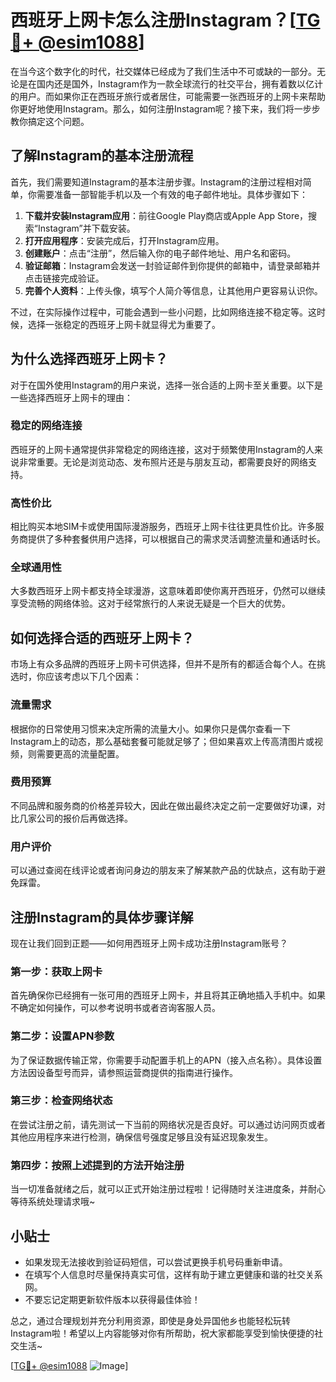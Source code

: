 # 西班牙上网卡怎么注册Instagram？[[TG💪+ @esim1088](https://t.me/s/esim1088)]

在当今这个数字化的时代，社交媒体已经成为了我们生活中不可或缺的一部分。无论是在国内还是国外，Instagram作为一款全球流行的社交平台，拥有着数以亿计的用户。而如果你正在西班牙旅行或者居住，可能需要一张西班牙的上网卡来帮助你更好地使用Instagram。那么，如何注册Instagram呢？接下来，我们将一步步教你搞定这个问题。

## 了解Instagram的基本注册流程

首先，我们需要知道Instagram的基本注册步骤。Instagram的注册过程相对简单，你需要准备一部智能手机以及一个有效的电子邮件地址。具体步骤如下：

1. **下载并安装Instagram应用**：前往Google Play商店或Apple App Store，搜索“Instagram”并下载安装。
2. **打开应用程序**：安装完成后，打开Instagram应用。
3. **创建账户**：点击“注册”，然后输入你的电子邮件地址、用户名和密码。
4. **验证邮箱**：Instagram会发送一封验证邮件到你提供的邮箱中，请登录邮箱并点击链接完成验证。
5. **完善个人资料**：上传头像，填写个人简介等信息，让其他用户更容易认识你。

不过，在实际操作过程中，可能会遇到一些小问题，比如网络连接不稳定等。这时候，选择一张稳定的西班牙上网卡就显得尤为重要了。

## 为什么选择西班牙上网卡？

对于在国外使用Instagram的用户来说，选择一张合适的上网卡至关重要。以下是一些选择西班牙上网卡的理由：

### 稳定的网络连接

西班牙的上网卡通常提供非常稳定的网络连接，这对于频繁使用Instagram的人来说非常重要。无论是浏览动态、发布照片还是与朋友互动，都需要良好的网络支持。

### 高性价比

相比购买本地SIM卡或使用国际漫游服务，西班牙上网卡往往更具性价比。许多服务商提供了多种套餐供用户选择，可以根据自己的需求灵活调整流量和通话时长。

### 全球通用性

大多数西班牙上网卡都支持全球漫游，这意味着即使你离开西班牙，仍然可以继续享受流畅的网络体验。这对于经常旅行的人来说无疑是一个巨大的优势。

## 如何选择合适的西班牙上网卡？

市场上有众多品牌的西班牙上网卡可供选择，但并不是所有的都适合每个人。在挑选时，你应该考虑以下几个因素：

### 流量需求

根据你的日常使用习惯来决定所需的流量大小。如果你只是偶尔查看一下Instagram上的动态，那么基础套餐可能就足够了；但如果喜欢上传高清图片或视频，则需要更高的流量配置。

### 费用预算

不同品牌和服务商的价格差异较大，因此在做出最终决定之前一定要做好功课，对比几家公司的报价后再做选择。

### 用户评价

可以通过查阅在线评论或者询问身边的朋友来了解某款产品的优缺点，这有助于避免踩雷。

## 注册Instagram的具体步骤详解

现在让我们回到正题——如何用西班牙上网卡成功注册Instagram账号？

### 第一步：获取上网卡

首先确保你已经拥有一张可用的西班牙上网卡，并且将其正确地插入手机中。如果不确定如何操作，可以参考说明书或者咨询客服人员。

### 第二步：设置APN参数

为了保证数据传输正常，你需要手动配置手机上的APN（接入点名称）。具体设置方法因设备型号而异，请参照运营商提供的指南进行操作。

### 第三步：检查网络状态

在尝试注册之前，请先测试一下当前的网络状况是否良好。可以通过访问网页或者其他应用程序来进行检测，确保信号强度足够且没有延迟现象发生。

### 第四步：按照上述提到的方法开始注册

当一切准备就绪之后，就可以正式开始注册过程啦！记得随时关注进度条，并耐心等待系统处理请求哦~

## 小贴士

- 如果发现无法接收到验证码短信，可以尝试更换手机号码重新申请。
- 在填写个人信息时尽量保持真实可信，这样有助于建立更健康和谐的社交关系网。
- 不要忘记定期更新软件版本以获得最佳体验！

总之，通过合理规划并充分利用资源，即使是身处异国他乡也能轻松玩转Instagram啦！希望以上内容能够对你有所帮助，祝大家都能享受到愉快便捷的社交生活~ 

[[TG💪+ @esim1088](https://t.me/s/esim1088) ![Image](https://i.postimg.cc/4NQfJmqS/Snipaste-2025-05-13-00-14-12.png)]